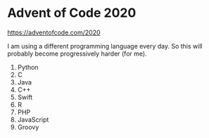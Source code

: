# Advent of Code 2020

https://adventofcode.com/2020

I am using a different programming language every day.  So this will
probably become progressively harder (for me).

1. Python
2. C
3. Java
4. C++
5. Swift
6. R
7. PHP
8. JavaScript
9. Groovy
